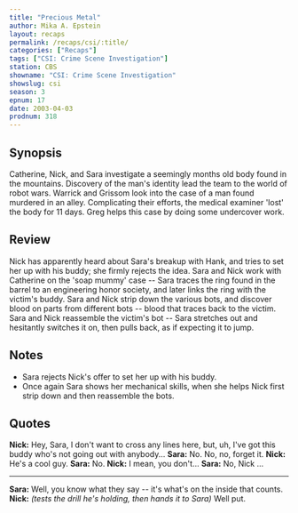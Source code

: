 ```yaml
---
title: "Precious Metal"
author: Mika A. Epstein
layout: recaps
permalink: /recaps/csi/:title/
categories: ["Recaps"]
tags: ["CSI: Crime Scene Investigation"]
station: CBS
showname: "CSI: Crime Scene Investigation"
showslug: csi
season: 3
epnum: 17
date: 2003-04-03
prodnum: 318
---
```


## Synopsis

Catherine, Nick, and Sara investigate a seemingly months old body found in the mountains. Discovery of the man's identity lead the team to the world of robot wars. Warrick and Grissom look into the case of a man found murdered in an alley. Complicating their efforts, the medical examiner 'lost' the body for 11 days. Greg helps this case by doing some undercover work.

## Review

Nick has apparently heard about Sara's breakup with Hank, and tries to set her up with his buddy; she firmly rejects the idea. Sara and Nick work with Catherine on the 'soap mummy' case -- Sara traces the ring found in the barrel to an engineering honor society, and later links the ring with the victim's buddy. Sara and Nick strip down the various bots, and discover blood on parts from different bots -- blood that traces back to the victim. Sara and Nick reassemble the victim's bot -- Sara stretches out and hesitantly switches it on, then pulls back, as if expecting it to jump.

## Notes

* Sara rejects Nick's offer to set her up with his buddy.
* Once again Sara shows her mechanical skills, when she helps Nick first strip down and then reassemble the bots.

## Quotes

**Nick:** Hey, Sara, I don't want to cross any lines here, but, uh, I've got this buddy who's not going out with anybody...
**Sara:** No. No, no, forget it.
**Nick:** He's a cool guy.
**Sara:** No.
**Nick:** I mean, you don't...
**Sara:** No, Nick ...

- - -

**Sara:** Well, you know what they say -- it's what's on the inside that counts.
**Nick:** _(tests the drill he's holding, then hands it to Sara)_ Well put.
